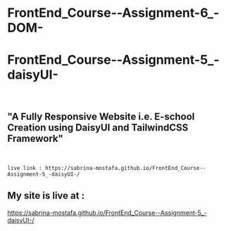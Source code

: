 # FrontEnd_Course--Assignment-6_-DOM-




# FrontEnd_Course--Assignment-5_-daisyUI-
<br>

## "A Fully Responsive Website i.e. E-school Creation using DaisyUI and TailwindCSS Framework"
<br/>

    live link : https://sabrina-mostafa.github.io/FrontEnd_Course--Assignment-5_-daisyUI-/

## My site is live at :
https://sabrina-mostafa.github.io/FrontEnd_Course--Assignment-5_-daisyUI-/
